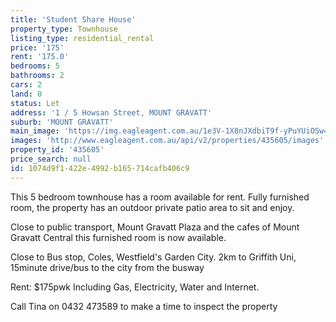 ```yaml
---
title: 'Student Share House'
property_type: Townhouse
listing_type: residential_rental
price: '175'
rent: '175.0'
bedrooms: 5
bathrooms: 2
cars: 2
land: 0
status: Let
address: '1 / 5 Howsan Street, MOUNT GRAVATT'
suburb: 'MOUNT GRAVATT'
main_image: 'https://img.eagleagent.com.au/1e3V-1X8nJXdbiT9f-yPuYUiOSw=/1280x854/smart/https://s3-us-west-2.amazonaws.com/eagleagent-orig/images/6826057/414575447-image-M.jpg'
images: 'http://www.eagleagent.com.au/api/v2/properties/435605/images'
property_id: '435605'
price_search: null
id: 1074d9f1-422e-4992-b165-714cafb406c9
---
```

This 5 bedroom townhouse has a room available for rent. Fully furnished room, the property has an outdoor private patio area to sit and enjoy.

Close to public transport, Mount Gravatt Plaza and the cafes of Mount Gravatt Central this furnished room is now available.

Close to Bus stop, Coles, Westfield's Garden City. 2km to Griffith Uni, 15minute drive/bus to the city from the busway

Rent: $175pwk Including Gas, Electricity, Water and Internet.

Call Tina on 0432 473589 to make a time to inspect the property